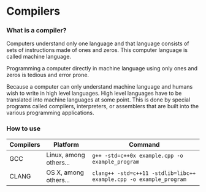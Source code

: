 # Compilers

### What is a compiler?

Computers understand only one language and that language consists of
sets of instructions made of ones and zeros. This computer language is called 
machine language.

Programming a computer directly in machine language using only ones and zeros
is tedious and error prone.

Because a computer can only understand machine language and humans wish to write
in high level languages. High level languages have to be translated into machine
languages at some point. This is done by special programs called compilers,
interpreters, or assemblers that are built into the various programming
applications.


### How to use

| Compilers | Platform               | Command                                                          |
|-----------|------------------------|------------------------------------------------------------------|
| GCC       | Linux, among others... | `g++ -std=c++0x example.cpp -o example_program`                    |
| CLANG     | OS X, among others...  | `clang++ -std=c++11 -stdlib=libc++ example.cpp -o example_program` |
